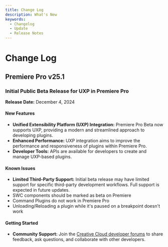 ```yaml
---
title: Change Log
description: What's New
keywords:
  - Changelog
  - Update
  - Release Notes
---
```


# Change Log

## Premiere Pro v25.1

### Initial Public Beta Release for UXP in Premiere Pro
**Release Date:** December 4, 2024
#### New Features
- **Unified Extensibility Platform (UXP) Integration:** Premiere Pro Beta now supports UXP, providing a modern and streamlined approach to developing plugins.
- **Enhanced Performance:** UXP integration aims to improve the performance and responsiveness of plugins within Premiere Pro.
- **Developer Tools:** APIs are available for developers to create and manage UXP-based plugins.
#### Known Issues
- **Limited Third-Party Support:** Initial beta release may have limited support for specific third-party development workflows. Full support is expected in future updates.
- SWC components should be marked as beta on Premiere
- Command Plugins do not work in Premiere Pro
- Unloading/Reloading a plugin while it's paused on a breakpoint doesn't work
####  Getting Started
- **Community Support:** Join the [Creative Cloud developer forums](https://forums.creativeclouddeveloper.com/) to share feedback, ask questions, and collaborate with other developers.